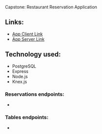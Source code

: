 Capstone: Restaurant Reservation Application

## Links:

- [App Client Link](https://restaurant-reserve-pj-frontend.herokuapp.com/)
- [App Server Link](https://restaurant-reserve-pj-backend.herokuapp.com/)

## Technology used:
- PostgreSQL
- Express
- Node.js
- Knex.js

### Reservations endpoints:
- 


### Tables endpoints:
- 
